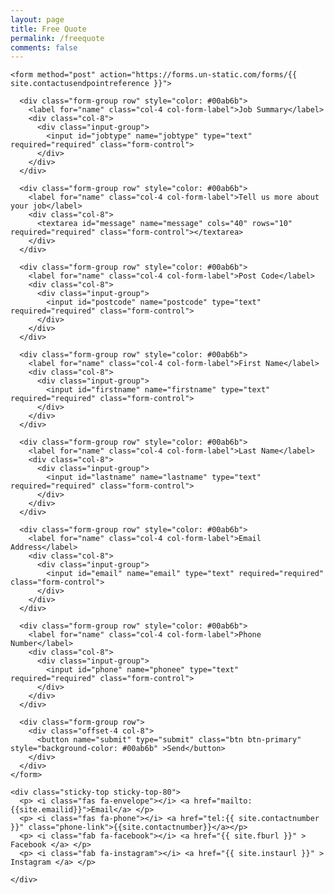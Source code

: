 ```yaml
---
layout: page
title: Free Quote
permalink: /freequote
comments: false
---
```


<div class="row justify-content-between">
  <div class="col-md-10 pr-5">

    <form method="post" action="https://forms.un-static.com/forms/{{ site.contactusendpointreference }}">

      <div class="form-group row" style="color: #00ab6b">
        <label for="name" class="col-4 col-form-label">Job Summary</label>
        <div class="col-8">
          <div class="input-group">
            <input id="jobtype" name="jobtype" type="text" required="required" class="form-control">
          </div>
        </div>
      </div>

      <div class="form-group row" style="color: #00ab6b">
        <label for="name" class="col-4 col-form-label">Tell us more about your job</label>
        <div class="col-8">
          <textarea id="message" name="message" cols="40" rows="10" required="required" class="form-control"></textarea>
        </div>
      </div>

      <div class="form-group row" style="color: #00ab6b">
        <label for="name" class="col-4 col-form-label">Post Code</label>
        <div class="col-8">
          <div class="input-group">
            <input id="postcode" name="postcode" type="text" required="required" class="form-control">
          </div>
        </div>
      </div>

      <div class="form-group row" style="color: #00ab6b">
        <label for="name" class="col-4 col-form-label">First Name</label>
        <div class="col-8">
          <div class="input-group">
            <input id="firstname" name="firstname" type="text" required="required" class="form-control">
          </div>
        </div>
      </div>

      <div class="form-group row" style="color: #00ab6b">
        <label for="name" class="col-4 col-form-label">Last Name</label>
        <div class="col-8">
          <div class="input-group">
            <input id="lastname" name="lastname" type="text" required="required" class="form-control">
          </div>
        </div>
      </div>

      <div class="form-group row" style="color: #00ab6b">
        <label for="name" class="col-4 col-form-label">Email Address</label>
        <div class="col-8">
          <div class="input-group">
            <input id="email" name="email" type="text" required="required" class="form-control">
          </div>
        </div>
      </div>

      <div class="form-group row" style="color: #00ab6b">
        <label for="name" class="col-4 col-form-label">Phone Number</label>
        <div class="col-8">
          <div class="input-group">
            <input id="phone" name="phonee" type="text" required="required" class="form-control">
          </div>
        </div>
      </div>

      <div class="form-group row">
        <div class="offset-4 col-8">
          <button name="submit" type="submit" class="btn btn-primary" style="background-color: #00ab6b" >Send</button>
        </div>
      </div>
    </form>


  </div>

  <div class="col-md-2">

    <div class="sticky-top sticky-top-80">
      <p> <i class="fas fa-envelope"></i> <a href="mailto:{{site.emailid}}">Email</a> </p>
      <p> <i class="fas fa-phone"></i> <a href="tel:{{ site.contactnumber }}" class="phone-link">{{site.contactnumber}}</a></p>
      <p> <i class="fab fa-facebook"></i> <a href="{{ site.fburl }}" > Facebook </a> </p>
      <p> <i class="fab fa-instagram"></i> <a href="{{ site.instaurl }}" > Instagram </a> </p>

    </div>
  </div>
</div>
